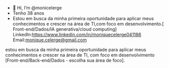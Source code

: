 - 👋 Hi, I’m @monicelerge
- Tenho 38 anos
- Estou em busca da minha primeira oportunidade para aplicar meus conhecimentos e crescer na área de TI,com foco em desenvolvimento.[ Front-end/Dados/IA generativa/cloud computing]  LinkedIn:https://www.linkedin.com/in/moniquecelerge041186
Email:monique.celerge@gmail.com


<!---
monicelerge/monicelerge is a ✨ special ✨ repository because its `README.md` (this file) appears on your GitHub profile.
You can click the Preview link to take a look at your changes.
--->
estou em busca da minha primeira oportunidade para aplicar meus conhecimentos e crescer na área de TI, com foco em desenvolvimento [Front-end/Back-end/Dados - escolha sua área de foco].
